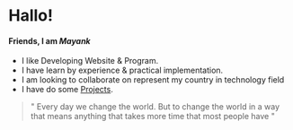 # Hallo! 

#### Friends, I am _Mayank_

- I like Developing Website & Program.
- I have learn by experience & practical implementation.
- I am looking to collaborate on represent my country in technology field
- I have do some [Projects]( https://mastermayank.w3spaces.com ).

> " Every day we change the world. But to change the world in a way that means anything that takes more time that most people have "

